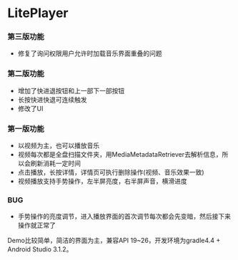 # LitePlayer
### 第三版功能
* 修复了询问权限用户允许时加载音乐界面重叠的问题

### 第二版功能
* 增加了快进退按钮和上一部下一部按钮
* 长按快进快退可连续触发
* 修改了UI

### 第一版功能
* 以视频为主，也可以播放音乐<br/>
* 视频每次都是全盘扫描文件夹，用MediaMetadataRetriever去解析信息，所以会刷新消耗一定时间<br/>
* 点击播放，长按详情，详情页可执行删除操作(视频、音乐效果一致)<br/>
* 视频播放支持手势操作，左半屏亮度，右半屏声音，横滑进度<br/>

### BUG
* 手势操作的亮度调节，进入播放界面的首次调节每次都会先变暗，然后接下来操作就正常了

Demo比较简单，简洁的界面为主，兼容API 19~26，开发环境为gradle4.4 + Android Studio 3.1.2。
